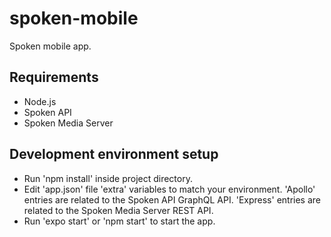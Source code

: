 # spoken-mobile

Spoken mobile app.


## Requirements

- Node.js
- Spoken API 
- Spoken Media Server

## Development environment setup

- Run 'npm install' inside project directory.
- Edit 'app.json' file 'extra' variables to match your environment. 'Apollo' entries are related to the Spoken API GraphQL API. 'Express' entries are related to the Spoken Media Server REST API.
- Run 'expo start' or 'npm start' to start the app.